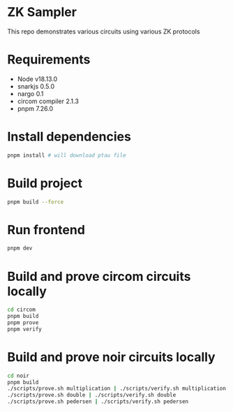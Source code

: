 # ZK Sampler

This repo demonstrates various circuits using various ZK protocols

# Requirements

- Node v18.13.0
- snarkjs 0.5.0
- nargo 0.1
- circom compiler 2.1.3
- pnpm 7.26.0

# Install dependencies

```bash
pnpm install # will download ptau file
```

# Build project

```bash
pnpm build --force
```

# Run frontend

```bash
pnpm dev
```

# Build and prove circom circuits locally

```bash
cd circom
pnpm build
pnpm prove
pnpm verify
```

# Build and prove noir circuits locally

```bash
cd noir
pnpm build
./scripts/prove.sh multiplication | ./scripts/verify.sh multiplication
./scripts/prove.sh double | ./scripts/verify.sh double
./scripts/prove.sh pedersen | ./scripts/verify.sh pedersen
```

